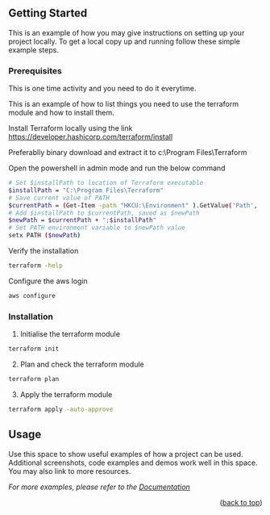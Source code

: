 <!-- GETTING STARTED -->
## Getting Started

This is an example of how you may give instructions on setting up your project locally.
To get a local copy up and running follow these simple example steps.

### Prerequisites

This is one time activity and you need to do it everytime.

This is an example of how to list things you need to use the terraform module and how to install them.

Install Terraform locally using the link https://developer.hashicorp.com/terraform/install

Preferablly binary download and extract it to c:\Program Files\Terraform

Open the powershell in admin mode and run the below command

```sh
# Set $installPath to location of Terraform executable
$installPath = "C:\Program Files\Terraform"
# Save current value of PATH
$currentPath = (Get-Item -path "HKCU:\Environment" ).GetValue('Path', '', 'DoNotExpandEnvironmentNames')
# Add $installPath to $currentPath, saved as $newPath
$newPath = $currentPath + ";$installPath"
# Set PATH environment variable to $newPath value
setx PATH ($newPath)
   ```

Verify the installation
  ```sh
 terraform -help
   ```

Configure the aws login
 ```sh
 aws configure
   ```

### Installation

1. Initialise the terraform module 
 ```sh
 terraform init
   ```

2. Plan and check the terraform module 
 ```sh
 terraform plan
   ```
3. Apply the terraform module 
 ```sh
 terraform apply -auto-approve
   ```
<!-- USAGE EXAMPLES -->
## Usage

Use this space to show useful examples of how a project can be used. Additional screenshots, code examples and demos work well in this space. You may also link to more resources.

_For more examples, please refer to the [Documentation](https://developer.hashicorp.com/terraform/tutorials)_

<p align="right">(<a href="#readme-top">back to top</a>)</p>